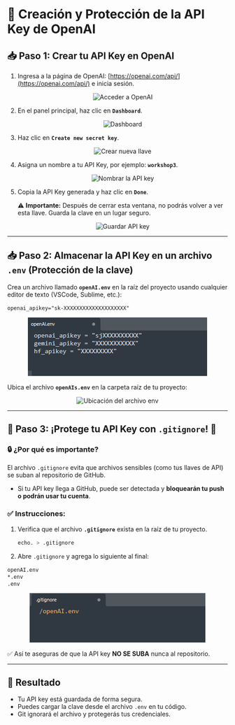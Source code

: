 # 🔑 Creación y Protección de la API Key de OpenAI

## 📥 Paso 1: Crear tu API Key en OpenAI

1. Ingresa a la página de OpenAI: [https://openai.com/api/](https://openai.com/api/) e inicia sesión.
   
   <div align="center">
     <img src="imgs/key1.png" alt="Acceder a OpenAI">
   </div>

2. En el panel principal, haz clic en **`Dashboard`**.

   <div align="center">
     <img src="imgs/key2.png" alt="Dashboard">
   </div>

3. Haz clic en **`Create new secret key`**.

   <div align="center">
     <img src="imgs/key3.png" alt="Crear nueva llave">
   </div>

4. Asigna un nombre a tu API Key, por ejemplo: **`workshop3`**.

   <div align="center">
     <img src="imgs/key4.png" alt="Nombrar la API key">
   </div>

5. Copia la API Key generada y haz clic en **`Done`**.

   ⚠️ **Importante:** Después de cerrar esta ventana, no podrás volver a ver esta llave. Guarda la clave en un lugar seguro.

   <div align="center">
     <img src="imgs/key5.png" alt="Guardar API key">
   </div>

---

## 📥 Paso 2: Almacenar la API Key en un archivo `.env` (Protección de la clave)

Crea un archivo llamado **`openAI.env`** en la raíz del proyecto usando cualquier editor de texto (VSCode, Sublime, etc.):

```
openai_apikey="sk-XXXXXXXXXXXXXXXXXXXX"
```

<div align="center">
  <img src="imgs/key22.png" alt="Archivo env">
</div>

Ubica el archivo **`openAIs.env`** en la carpeta raíz de tu proyecto:

<div align="center">
  <img src="imgs/key7.png" alt="Ubicación del archivo env">
</div>

---

## 🚨 Paso 3: ¡Protege tu API Key con `.gitignore`! 🚨

### 🔒 ¿Por qué es importante?
El archivo `.gitignore` evita que archivos sensibles (como tus llaves de API) se suban al repositorio de GitHub.

- Si tu API key llega a GitHub, puede ser detectada y **bloquearán tu push o podrán usar tu cuenta**.

### ✅ Instrucciones:
1. Verifica que el archivo **`.gitignore`** exista en la raíz de tu proyecto.
   ```bash
   echo. > .gitignore
   ```

2. Abre `.gitignore` y agrega lo siguiente al final:
```
openAI.env
*.env
.env
```

<div align="center">
  <img src="imgs/key_gitignore.png" alt="Contenido del gitignore">
</div>

✅ Así te aseguras de que la API key **NO SE SUBA** nunca al repositorio.

---

## 📌 Resultado
- Tu API key está guardada de forma segura.
- Puedes cargar la clave desde el archivo `.env` en tu código.
- Git ignorará el archivo y protegerás tus credenciales.

